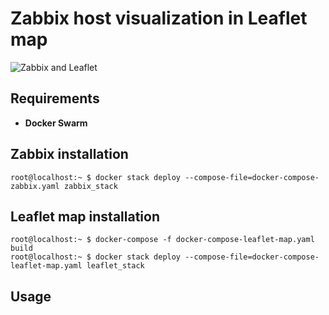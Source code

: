 # Zabbix host visualization in Leaflet map
![Zabbix and Leaflet](zabbix_leaflet.gif)

## Requirements
- **Docker Swarm**

## Zabbix installation
```console
root@localhost:~ $ docker stack deploy --compose-file=docker-compose-zabbix.yaml zabbix_stack
```

## Leaflet map installation
```console
root@localhost:~ $ docker-compose -f docker-compose-leaflet-map.yaml build
root@localhost:~ $ docker stack deploy --compose-file=docker-compose-leaflet-map.yaml leaflet_stack
```

## Usage
